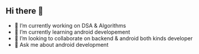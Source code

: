 ## Hi there 👋

<!--
Here are some ideas to get you started:
-->

- 🔭 I’m currently working on DSA & Algorithms
- 🌱 I’m currently learning android developement
- 👯 I’m looking to collaborate on backend & android both kinds developer
- 💬 Ask me about android development
